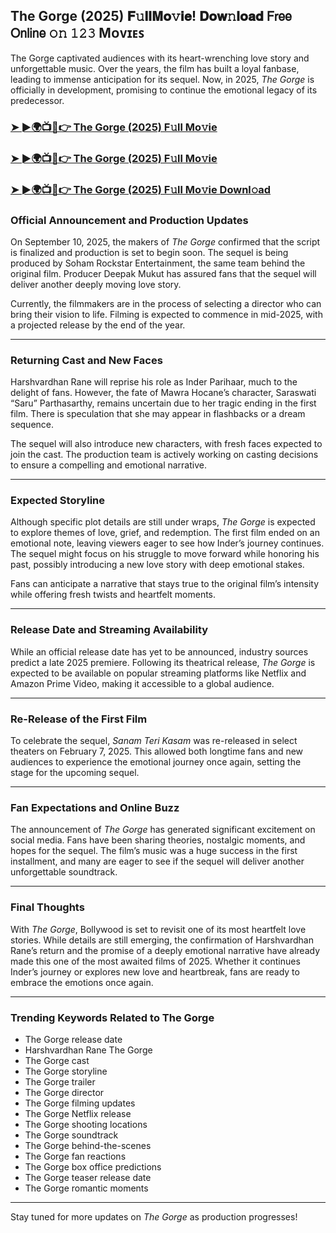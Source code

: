 ##  The Gorge (2025) 𝐅𝚞𝐥𝐥𝐌𝐨𝚟𝐢𝐞! 𝐃𝐨𝐰𝚗𝐥𝐨𝐚𝐝 𝖥𝗋𝖾𝖾 𝖮𝗇𝗅𝗂𝗇𝖾 𝚘𝚗 𝟷𝟸𝟹 Mᴏᴠɪᴇꜱ

 The Gorge captivated audiences with its heart-wrenching love story and unforgettable music. Over the years, the film has built a loyal fanbase, leading to immense anticipation for its sequel. Now, in 2025, *The Gorge* is officially in development, promising to continue the emotional legacy of its predecessor.

### [➤ ►🌍📺📱👉   The Gorge (2025) F𝚞ll Mo𝚟ie](https://t.co/gKMsWid1rC)

### [➤ ►🌍📺📱👉   The Gorge (2025) F𝚞ll Mo𝚟ie](https://t.co/gKMsWid1rC)

### [➤ ►🌍📺📱👉   The Gorge (2025) F𝚞ll Mo𝚟ie Downl𝚘ad](https://t.co/gKMsWid1rC)

### **Official Announcement and Production Updates**

On September 10, 2025, the makers of *The Gorge* confirmed that the script is finalized and production is set to begin soon. The sequel is being produced by Soham Rockstar Entertainment, the same team behind the original film. Producer Deepak Mukut has assured fans that the sequel will deliver another deeply moving love story.

Currently, the filmmakers are in the process of selecting a director who can bring their vision to life. Filming is expected to commence in mid-2025, with a projected release by the end of the year.

---

### **Returning Cast and New Faces**

Harshvardhan Rane will reprise his role as Inder Parihaar, much to the delight of fans. However, the fate of Mawra Hocane’s character, Saraswati “Saru” Parthasarthy, remains uncertain due to her tragic ending in the first film. There is speculation that she may appear in flashbacks or a dream sequence.

The sequel will also introduce new characters, with fresh faces expected to join the cast. The production team is actively working on casting decisions to ensure a compelling and emotional narrative.

---

### **Expected Storyline**

Although specific plot details are still under wraps, *The Gorge* is expected to explore themes of love, grief, and redemption. The first film ended on an emotional note, leaving viewers eager to see how Inder’s journey continues. The sequel might focus on his struggle to move forward while honoring his past, possibly introducing a new love story with deep emotional stakes.

Fans can anticipate a narrative that stays true to the original film’s intensity while offering fresh twists and heartfelt moments.

---

### **Release Date and Streaming Availability**

While an official release date has yet to be announced, industry sources predict a late 2025 premiere. Following its theatrical release, *The Gorge* is expected to be available on popular streaming platforms like Netflix and Amazon Prime Video, making it accessible to a global audience.

---

### **Re-Release of the First Film**

To celebrate the sequel, *Sanam Teri Kasam* was re-released in select theaters on February 7, 2025. This allowed both longtime fans and new audiences to experience the emotional journey once again, setting the stage for the upcoming sequel.

---

### **Fan Expectations and Online Buzz**

The announcement of *The Gorge* has generated significant excitement on social media. Fans have been sharing theories, nostalgic moments, and hopes for the sequel. The film’s music was a huge success in the first installment, and many are eager to see if the sequel will deliver another unforgettable soundtrack.

---

### **Final Thoughts**

With *The Gorge*, Bollywood is set to revisit one of its most heartfelt love stories. While details are still emerging, the confirmation of Harshvardhan Rane’s return and the promise of a deeply emotional narrative have already made this one of the most awaited films of 2025. Whether it continues Inder’s journey or explores new love and heartbreak, fans are ready to embrace the emotions once again.

---

### **Trending Keywords Related to The Gorge**

- The Gorge release date  
- Harshvardhan Rane The Gorge  
- The Gorge cast  
- The Gorge storyline  
- The Gorge trailer  
- The Gorge director  
- The Gorge filming updates  
- The Gorge Netflix release  
- The Gorge shooting locations  
- The Gorge soundtrack  
- The Gorge behind-the-scenes  
- The Gorge fan reactions  
- The Gorge box office predictions  
- The Gorge teaser release date  
- The Gorge romantic moments  

---

Stay tuned for more updates on *The Gorge* as production progresses!
